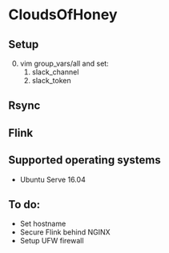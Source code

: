 # CloudsOfHoney

## Setup
0. vim group_vars/all and set:
    1. slack_channel
    1. slack_token

## Rsync

## Flink


## Supported operating systems
* Ubuntu Serve 16.04

## To do:
* Set hostname
* Secure Flink behind NGINX
* Setup UFW firewall

